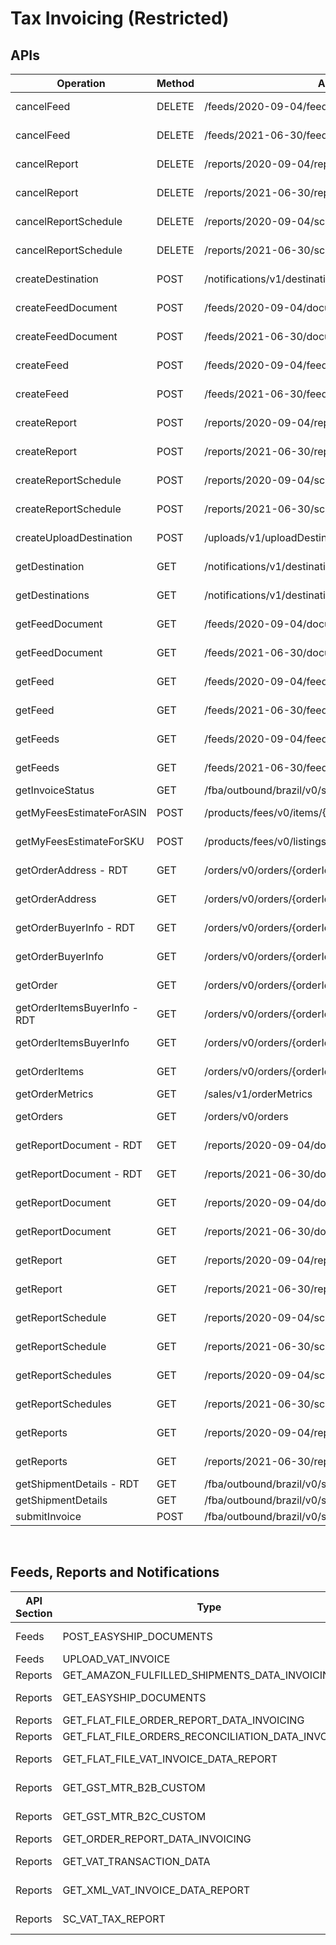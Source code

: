 # Tax Invoicing (Restricted)
## APIs
|Operation|Method|API Path (URL)|Region|
|-|-|-|-|
|cancelFeed|DELETE|/feeds/2020-09-04/feeds/{feedId}|NA, EU, FE|
|cancelFeed|DELETE|/feeds/2021-06-30/feeds/{feedId}|NA, EU, FE|
|cancelReport|DELETE|/reports/2020-09-04/reports/{reportId}|NA, EU, FE|
|cancelReport|DELETE|/reports/2021-06-30/reports/{reportId}|NA, EU, FE|
|cancelReportSchedule|DELETE|/reports/2020-09-04/schedules/{reportScheduleId}|NA, EU, FE|
|cancelReportSchedule|DELETE|/reports/2021-06-30/schedules/{reportScheduleId}|NA, EU, FE|
|createDestination|POST|/notifications/v1/destinations|NA, EU, FE|
|createFeedDocument|POST|/feeds/2020-09-04/documents|NA, EU, FE|
|createFeedDocument|POST|/feeds/2021-06-30/documents|NA, EU, FE|
|createFeed|POST|/feeds/2020-09-04/feeds|NA, EU, FE|
|createFeed|POST|/feeds/2021-06-30/feeds|NA, EU, FE|
|createReport|POST|/reports/2020-09-04/reports|NA, EU, FE|
|createReport|POST|/reports/2021-06-30/reports|NA, EU, FE|
|createReportSchedule|POST|/reports/2020-09-04/schedules|NA, EU, FE|
|createReportSchedule|POST|/reports/2021-06-30/schedules|NA, EU, FE|
|createUploadDestination|POST|/uploads/v1/uploadDestinations|NA, EU, FE|
|getDestination|GET|/notifications/v1/destinations/{destinationId}|NA, EU, FE|
|getDestinations|GET|/notifications/v1/destinations|NA, EU, FE|
|getFeedDocument|GET|/feeds/2020-09-04/documents/{feedDocumentId}|NA, EU, FE|
|getFeedDocument|GET|/feeds/2021-06-30/documents/{feedDocumentId}|NA, EU, FE|
|getFeed|GET|/feeds/2020-09-04/feeds/{feedId}|NA, EU, FE|
|getFeed|GET|/feeds/2021-06-30/feeds/{feedId}|NA, EU, FE|
|getFeeds|GET|/feeds/2020-09-04/feeds|NA, EU, FE|
|getFeeds|GET|/feeds/2021-06-30/feeds|NA, EU, FE|
|getInvoiceStatus|GET|/fba/outbound/brazil/v0/shipments/{shipmentId}/invoice/status|NA|
|getMyFeesEstimateForASIN|POST|/products/fees/v0/items/{Asin}/feesEstimate|NA, EU, FE|
|getMyFeesEstimateForSKU|POST|/products/fees/v0/listings/{SellerSKU}/feesEstimate|NA, EU, FE|
|getOrderAddress - RDT|GET|/orders/v0/orders/{orderId}/address|NA, EU, FE|
|getOrderAddress|GET|/orders/v0/orders/{orderId}/address|NA, EU, FE|
|getOrderBuyerInfo - RDT|GET|/orders/v0/orders/{orderId}/buyerInfo|NA, EU, FE|
|getOrderBuyerInfo|GET|/orders/v0/orders/{orderId}/buyerInfo|NA, EU, FE|
|getOrder|GET|/orders/v0/orders/{orderId}|NA, EU, FE|
|getOrderItemsBuyerInfo - RDT|GET|/orders/v0/orders/{orderId}/orderItems/buyerInfo|NA, EU, FE|
|getOrderItemsBuyerInfo|GET|/orders/v0/orders/{orderId}/orderItems/buyerInfo|NA, EU, FE|
|getOrderItems|GET|/orders/v0/orders/{orderId}/orderItems|NA, EU, FE|
|getOrderMetrics|GET|/sales/v1/orderMetrics|FE|
|getOrders|GET|/orders/v0/orders|NA, EU, FE|
|getReportDocument - RDT|GET|/reports/2020-09-04/documents/{reportDocumentId}|NA, EU, FE|
|getReportDocument - RDT|GET|/reports/2021-06-30/documents/{reportDocumentId}|NA, EU, FE|
|getReportDocument|GET|/reports/2020-09-04/documents/{reportDocumentId}|NA, EU, FE|
|getReportDocument|GET|/reports/2021-06-30/documents/{reportDocumentId}|NA, EU, FE|
|getReport|GET|/reports/2020-09-04/reports/{reportId}|NA, EU, FE|
|getReport|GET|/reports/2021-06-30/reports/{reportId}|NA, EU, FE|
|getReportSchedule|GET|/reports/2020-09-04/schedules/{reportScheduleId}|NA, EU, FE|
|getReportSchedule|GET|/reports/2021-06-30/schedules/{reportScheduleId}|NA, EU, FE|
|getReportSchedules|GET|/reports/2020-09-04/schedules|NA, EU, FE|
|getReportSchedules|GET|/reports/2021-06-30/schedules|NA, EU, FE|
|getReports|GET|/reports/2020-09-04/reports|NA, EU, FE|
|getReports|GET|/reports/2021-06-30/reports|NA, EU, FE|
|getShipmentDetails - RDT|GET|/fba/outbound/brazil/v0/shipments/{shipmentId}|NA|
|getShipmentDetails|GET|/fba/outbound/brazil/v0/shipments/{shipmentId}|NA|
|submitInvoice|POST|/fba/outbound/brazil/v0/shipments/{shipmentId}/invoice|NA|
&nbsp;
## Feeds, Reports and Notifications
|API Section|Type|Region|
|-|-|-|
|Feeds|POST\_EASYSHIP\_DOCUMENTS|NA, EU, FE|
|Feeds|UPLOAD\_VAT\_INVOICE|EU|
|Reports|GET\_AMAZON\_FULFILLED\_SHIPMENTS\_DATA\_INVOICING|EU|
|Reports|GET\_EASYSHIP\_DOCUMENTS|NA, EU, FE|
|Reports|GET\_FLAT\_FILE\_ORDER\_REPORT\_DATA\_INVOICING|EU|
|Reports|GET\_FLAT\_FILE\_ORDERS\_RECONCILIATION\_DATA\_INVOICING|EU|
|Reports|GET\_FLAT\_FILE\_VAT\_INVOICE\_DATA\_REPORT|NA, EU, FE|
|Reports|GET\_GST\_MTR\_B2B\_CUSTOM|NA, EU, FE|
|Reports|GET\_GST\_MTR\_B2C\_CUSTOM|NA, EU, FE|
|Reports|GET\_ORDER\_REPORT\_DATA\_INVOICING|EU|
|Reports|GET\_VAT\_TRANSACTION\_DATA|NA, EU, FE|
|Reports|GET\_XML\_VAT\_INVOICE\_DATA\_REPORT|NA, EU, FE|
|Reports|SC\_VAT\_TAX\_REPORT|NA, EU, FE|
